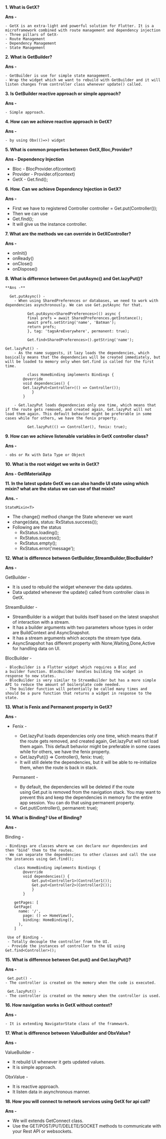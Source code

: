 **1. What is GetX?**

  **Ans -**

    - GetX is an extra-light and powerful solution for Flutter. It is a microframework combined with route management and dependency injection
    - Three pillars of GetX-
    - Route Management
    - Dependency Management
    - State Management


**2. What is GetBuilder?**

  **Ans -**

    - GetBuilder is use for simple state management. 
    - Wrap the widget which we want to rebuild with GetBuilder and it will listen changes from controller class whenever update() called.

**3. Is GetBuilder reactive approach or simple approach?**

**Ans -**

    - Simple approach.


**4. How can we achieve reactive approach in GetX?**

**Ans -** 

    - by using Obx(()=>) widget


**5. What is common properties between GetX,Bloc,Provider?**

**Ans - Dependency Injection**

  - Bloc - BlocProvider.of(context)
  - Provider - Provider.of(context)
  - GetX  - Get.find();

**6. How. Can we achieve Dependency Injection in GetX?**

**Ans -** 

  - First we have to registered 
    Controller controller = Get.put(Controller());
  - Then we can use 
  - Get.find<Controller>();  
  - It will give us the instance controller.

**7. What are  the methods we can override in GetXController?**
 
**Ans -**

  - onInit()
  - onReady()
  - onClose()
  - onDispose()


**8. What is difference between Get.putAsync() and Get.lazyPut()?**

	**Ans -** 

	  Get.putAsync() - 
        - When using SharedPreferences or databases, we need to work with dependencies asynchronously. We can use Get.putAsync for that.

			  Get.putAsync<SharedPreferences>(() async {
			  final prefs = await SharedPreferences.getInstance();
			  await prefs.setString('name', 'Batman');
			  return prefs;
			  }, tag: 'tagsAreEverywhere', permanent: true);
	
			  Get.find<SharedPreferences>().getString('name');

  	Get.lazyPut() - 
        - As the name suggests, it lazy loads the dependencies, which basically means that the dependencies will be created immediately, but will be loaded to memory only when Get.find is called for the first time. 
		
			  class HomeBinding implements Bindings {
  			@override
	  		void dependencies() {
		  	Get.lazyPut<Controller>(() => Controller()); 
			  	}
  			}

        - Get.lazyPut loads dependencies only one time, which means that if the route gets removed, and created again, Get.lazyPut will not load them again. This default behavior might be preferable in some cases while for others, we have the fenix property.
		
			  Get.lazyPut(() => Controller(), fenix: true);
  
**9. How can we achieve listenable variables in GetX controller class?**

**Ans -**
	
	- obs or Rx with Data Type or Object

**10. What is the root widget we write in GetX?**

**Ans - GetMaterialApp**

**11. In the latest update GetX we can also handle UI state using which mixin? what are the status we can use of that mixin?**

**Ans. -** 

	StateMixin<T> 
- The change() method change the State whenever we want
- change(data, status: RxStatus.success());
- Following are the status 
	- RxStatus.loading();
	- RxStatus.success();
	- RxStatus.empty();
	- RxStatus.error('message');

**12. What is difference between GetBuilder,StreamBuilder,BlocBuilder?**

**Ans -** 

GetBuilder - 

- It is used to rebuild the widget whenever the data updates.
- Data updated whenever the update() called from controller class in GetX.

StreamBuilder - 

- StreamBuilder is a widget that builds itself based on the latest snapshot of interaction with a stream.
- It has a builder arguments with two parameters whose types in order are BuildContext and AsyncSnapshot<T>.
- It has a stream arguments which accepts the stream type data.
- AsyncSnapshot has different property with None,Waiting,Done,Active for handling data on UI.

BlocBuilder - 

    - BlocBuilder is a Flutter widget which requires a Bloc and a builder function. BlocBuilder handles building the widget in response to new states. 
    - BlocBuilder is very similar to StreamBuilder but has a more simple API to reduce the amount of boilerplate code needed. 
    - The builder function will potentially be called many times and should be a pure function that returns a widget in response to the state.


**13. What is Fenix and Permanent property in GetX?**

**Ans -** 

  - Fenix -
    - Get.lazyPut loads dependencies only one time, which means that if the route gets removed, and created again, Get.lazyPut will not load them again. This default behavior might be preferable in some cases while for others, we have the fenix property.
    - Get.lazyPut(() => Controller(), fenix: true);
    - It will still delete the dependencies, but it will be able to re-initialize them, when the route is back in stack.

	Permanent - 
    - By default, the dependencies will be deleted if the route using Get.put is removed from the navigation stack. You may want to prevent this and keep the dependencies in memory for the entire app session. You can do that using permanent property.
    - Get.put(Controller(), permanent: true);


**14. What is Binding? Use of Binding?**

**Ans -** 

Binding - 

    - Bindings are classes where we can declare our dependencies and then ‘bind’ them to the routes.
    - We can separate the dependencies to other classes and call the use the instances using Get.find();

		class HomeBinding implements Bindings {
			@override
			void dependencies() {
				Get.put<Controller1>(Controller1());
				Get.put<Controller2>(Controller2());
				}
			}
	
		getPages: [
	  	GetPage(
		  name: '/',
	    	page: () => HomeView(),
	    	binding: HomeBinding(),
		  ),
		]
	
     Use of Binding - 
     - Totally decouple the controller from the UI.
     - Provide the instances of controller to the UI using Get.find<Controller>();

**15. What is difference between Get.put() and Get.lazyPut()?**
	
   **Ans -** 

     Get.put() - 
   	- The controller is created on the memory when the code is executed.

     Get.lazyPut() - 
   	- The controller is created on the memory when the controller is used.

**16. How navigation works in GetX without context?**
	
   **Ans -** 
	
	- It is extending NavigatorState class of the framework.
	
	
**17. What is difference between ValueBuilder and ObxValue?**
	
  **Ans -**  
	
  ValueBuilder - 
   - It rebuild UI whenever it gets updated values.
   - It is simple approach.

  ObxValue - 
  - It is reactive approach.
  - It listen data in asynchronous manner. 

**18. How you will connect to network services using GetX for api call?**

  **Ans -**
	
  - We will extends GetConnect class.
  - Use the GET/POST/PUT/DELETE/SOCKET methods to communicate with your Rest API or websockets.



